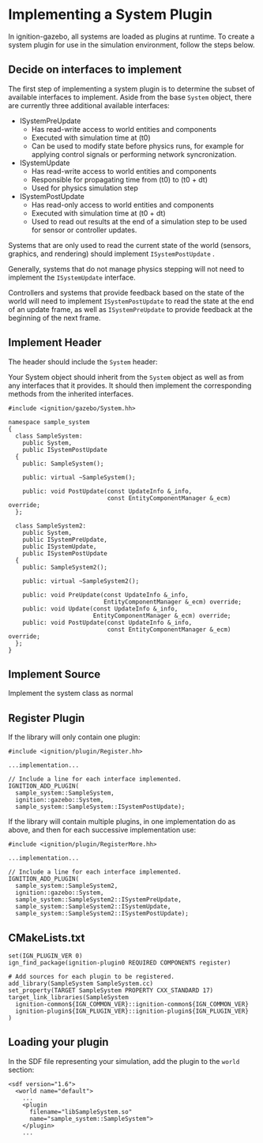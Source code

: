 # Implementing a System Plugin

In ignition-gazebo, all systems are loaded as plugins at runtime.  To create a system plugin for use in the simulation environment, follow the steps below.

## Decide on interfaces to implement

The first step of implementing a system plugin is to determine the subset of available interfaces to implement.  Aside from the base `System` object, there are currently three additional available interfaces:

* ISystemPreUpdate
  * Has read-write access to world entities and components
  * Executed with simulation time at (t0)
  * Can be used to modify state before physics runs, for example for applying control signals or performing network syncronization.
* ISystemUpdate
  * Has read-write access to world entities and components
  * Responsible for propagating time from (t0) to (t0 + dt)
  * Used for physics simulation step
* ISystemPostUpdate
  * Has read-only access to world entities and components
  * Executed with simulation time at (t0 + dt)
  * Used to read out results at the end of a simulation step to be used for sensor or controller updates.

Systems that are only used to read the current state of the world (sensors, graphics, and rendering) should implement `ISystemPostUpdate`
.

Generally, systems that do not manage physics stepping will not need to implement the `ISystemUpdate` interface.

Controllers and systems that provide feedback based on the state of the world will need to implement `ISystemPostUpdate` to read the state at the end of an update frame, as well as `ISystemPreUpdate` to provide feedback at the beginning of the next frame.


## Implement Header

The header should include the `System` header:

Your System object should inherit from the `System` object as well as from any interfaces that it provides.  It should then implement the corresponding methods from the inherited interfaces.

```
#include <ignition/gazebo/System.hh>

namespace sample_system
{
  class SampleSystem:
    public System,
    public ISystemPostUpdate
  {
    public: SampleSystem();

    public: virtual ~SampleSystem();

    public: void PostUpdate(const UpdateInfo &_info,
                            const EntityComponentManager &_ecm) override;
  };

  class SampleSystem2:
    public System,
    public ISystemPreUpdate,
    public ISystemUpdate,
    public ISystemPostUpdate
  {
    public: SampleSystem2();

    public: virtual ~SampleSystem2();

    public: void PreUpdate(const UpdateInfo &_info,
                           EntityComponentManager &_ecm) override;
    public: void Update(const UpdateInfo &_info,
                        EntityComponentManager &_ecm) override;
    public: void PostUpdate(const UpdateInfo &_info,
                            const EntityComponentManager &_ecm) override;
  };
}
```

## Implement Source

Implement the system class as normal

## Register Plugin

If the library will only contain one plugin:

```
#include <ignition/plugin/Register.hh>

...implementation...

// Include a line for each interface implemented.
IGNITION_ADD_PLUGIN(
  sample_system::SampleSystem,
  ignition::gazebo::System,
  sample_system::SampleSystem::ISystemPostUpdate);
```

If the library will contain multiple plugins, in one implementation do as above, and then for each successive implementation use:

```
#include <ignition/plugin/RegisterMore.hh>

...implementation...

// Include a line for each interface implemented.
IGNITION_ADD_PLUGIN(
  sample_system::SampleSystem2,
  ignition::gazebo::System,
  sample_system::SampleSystem2::ISystemPreUpdate,
  sample_system::SampleSystem2::ISystemUpdate,
  sample_system::SampleSystem2::ISystemPostUpdate);
```

## CMakeLists.txt

```
set(IGN_PLUGIN_VER 0)
ign_find_package(ignition-plugin0 REQUIRED COMPONENTS register)

# Add sources for each plugin to be registered.
add_library(SampleSystem SampleSystem.cc)
set_property(TARGET SampleSystem PROPERTY CXX_STANDARD 17)
target_link_libraries(SampleSystem
  ignition-common${IGN_COMMON_VER}::ignition-common${IGN_COMMON_VER}
  ignition-plugin${IGN_PLUGIN_VER}::ignition-plugin${IGN_PLUGIN_VER}
)
```

## Loading your plugin

In the SDF file representing your simulation, add the plugin to the `world` section:

```
<sdf version="1.6">
  <world name="default">
    ...
    <plugin
      filename="libSampleSystem.so"
      name="sample_system::SampleSystem">
    </plugin>
    ...
```
